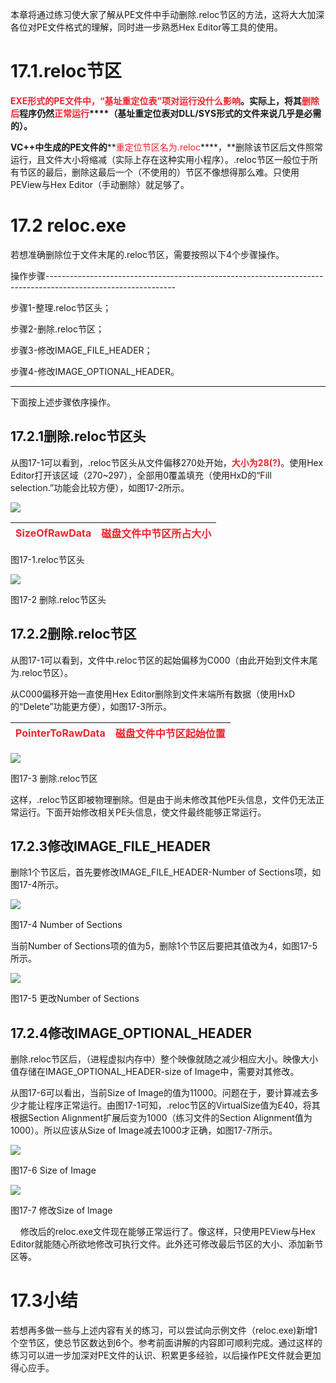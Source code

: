本章将通过练习使大家了解从PE文件中手动删除.reloc节区的方法，这将大大加深各位对PE文件格式的理解，同时进一步熟悉Hex Editor等工具的使用。

# 17.1.reloc节区
**<font style="color:#F5222D;">EXE形式的PE文件中，“基址重定位表”项对运行没什么影响</font>****。实际上，将其****<font style="color:#F5222D;">删除后</font>****程序仍然****<font style="color:#F5222D;">正常运行</font>****（基址重定位表对DLL/SYS形式的文件来说几乎是必需的）。**

**VC++中生成的PE文件的****<font style="color:#F5222D;">重定位节区名为.reloc</font>****，**删除该节区后文件照常运行，且文件大小将缩减（实际上存在这种实用小程序）。.reloc节区一般位于所有节区的最后，删除这最后一个（不使用的）节区不像想得那么难。只使用PEView与Hex Editor（手动删除）就足够了。

# 17.2 reloc.exe
若想准确删除位于文件末尾的.reloc节区，需要按照以下4个步骤操作。

操作步骤--------------------------------------------------------------------------------------------------------------

步骤1-整理.reloc节区头；

步骤2-删除.reloc节区；

步骤3-修改IMAGE_FILE_HEADER；

步骤4-修改IMAGE_OPTIONAL_HEADER。

-----------------------------------------------------------------------------------------------------------------------

下面按上述步骤依序操作。

## 17.2.1删除.reloc节区头
从图17-1可以看到，.reloc节区头从文件偏移270处开始，**<font style="color:#F5222D;">大小为28(?)</font>**。使用Hex Editor打开该区域（270~297），全部用0覆盖填充（使用HxD的“Fill selection.”功能会比较方便），如图17-2所示。

![](https://cdn.nlark.com/yuque/0/2020/png/574026/1581325442970-ddd6daa0-f735-46f6-a1b7-eb9944011e11.png)

| **<font style="color:#F5222D;">SizeOfRawData</font>** | **<font style="color:#F5222D;">磁盘文件中节区所占大小</font>** |
| --- | --- |


图17-1.reloc节区头

![](https://cdn.nlark.com/yuque/0/2020/png/574026/1581325827180-d6d2fcbb-0513-4f01-ab45-71ea32c7b14e.png)

图17-2 删除.reloc节区头

## 17.2.2删除.reloc节区
从图17-1可以看到，文件中.reloc节区的起始偏移为C000（由此开始到文件末尾为.reloc节区）。

从C000偏移开始一直使用Hex Editor删除到文件末端所有数据（使用HxD的“Delete”功能更方便），如图17-3所示。

| **<font style="color:#F5222D;">PointerToRawData</font>** | **<font style="color:#F5222D;">磁盘文件中节区起始位置</font>** |
| --- | --- |


![](https://cdn.nlark.com/yuque/0/2020/png/574026/1581326163746-d2373cca-2594-4723-bc63-17519fd5037d.png)

图17-3 删除.reloc节区

这样，.reloc节区即被物理删除。但是由于尚未修改其他PE头信息，文件仍无法正常运行。下面开始修改相关PE头信息，使文件最终能够正常运行。

## 17.2.3修改IMAGE_FILE_HEADER
删除1个节区后，首先要修改IMAGE_FILE_HEADER-Number of Sections项，如图17-4所示。

![](https://cdn.nlark.com/yuque/0/2020/png/574026/1581326349744-218bcf79-e7c7-4f12-93e0-a5e9c7fe6f6b.png)

图17-4 Number of Sections

当前Number of Sections项的值为5，删除1个节区后要把其值改为4，如图17-5所示。

![](https://cdn.nlark.com/yuque/0/2020/png/574026/1581326459643-c5bb3a12-0fdf-4eb2-b5af-c3552e84dcaf.png)

图17-5 更改Number of Sections

## 17.2.4修改IMAGE_OPTIONAL_HEADER
删除.reloc节区后，（进程虚拟内存中）整个映像就随之减少相应大小。映像大小值存储在IMAGE_OPTIONAL_HEADER-size of Image中，需要对其修改。

从图17-6可以看出，当前Size of Image的值为11000。问题在于，要计算减去多少才能让程序正常运行。由图17-1可知，.reloc节区的VirtualSize值为E40，将其根据Section Alignment扩展后变为1000（练习文件的Section Alignment值为1000）。所以应该从Size of Image减去1000才正确，如图17-7所示。

![](https://cdn.nlark.com/yuque/0/2020/png/574026/1581326706475-6a834618-a468-4a29-ac04-ef724d0d5342.png)

图17-6 Size of Image

![](https://cdn.nlark.com/yuque/0/2020/png/574026/1581327031920-d145ffc9-926d-4ef6-baff-d5bde5ba63da.png)

图17-7 修改Size of lmage

    修改后的reloc.exe文件现在能够正常运行了。像这样，只使用PEView与Hex Editor就能随心所欲地修改可执行文件。此外还可修改最后节区的大小、添加新节区等。

# 17.3小结
若想再多做一些与上述内容有关的练习，可以尝试向示例文件（reloc.exe)新增1个空节区，使总节区数达到6个。参考前面讲解的内容即可顺利完成。通过这样的练习可以进一步加深对PE文件的认识、积累更多经验，以后操作PE文件就会更加得心应手。

